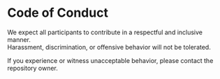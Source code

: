 # Code of Conduct

We expect all participants to contribute in a respectful and inclusive manner.  
Harassment, discrimination, or offensive behavior will not be tolerated.  

If you experience or witness unacceptable behavior, please contact the repository owner.
